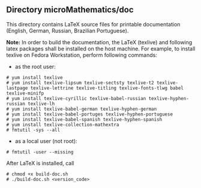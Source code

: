 ## Directory microMathematics/doc

This directory contains LaTeX source files for printable documentation (English, German, Russian, Brazilian Portuguese).

**Note:**
In order to build the documentation, the LaTeX (texlive) and following latex packages shall be installed on the host machine. For example, to install texlive on Fedora Workstation, perform following commands:

- as the root user:
```
# yum install texlive
# yum install texlive-lipsum texlive-sectsty texlive-t2 texlive-lastpage texlive-lettrine texlive-titling texlive-fonts-tlwg babel texlive-minifp
# yum install texlive-cyrillic texlive-babel-russian texlive-hyphen-russian texlive-lh 
# yum install texlive-babel-german texlive-hyphen-german
# yum install texlive-babel-portuges texlive-hyphen-portuguese
# yum install texlive-babel-spanish texlive-hyphen-spanish
# yum install texlive-collection-mathextra
# fmtutil -sys --all
```
- as a local user (not root):
```
# fmtutil -user --missing
```

After LaTeX is installed, call 
```
# chmod +x build-doc.sh 
# ./build-doc.sh <version_code>
```